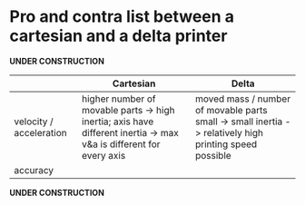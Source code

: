 # Pro and contra list between a cartesian and a delta printer

**UNDER CONSTRUCTION**

| |Cartesian|Delta|
|---|---|---|
velocity / acceleration|higher number of movable parts -> high inertia; axis have different inertia -> max v&a is different for every axis| moved mass / number of movable parts small -> small inertia -> relatively high printing speed possible|
|accuracy | | |


**UNDER CONSTRUCTION**
